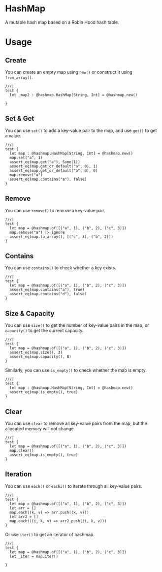 # HashMap

A mutable hash map based on a Robin Hood hash table.

# Usage

## Create

You can create an empty map using `new()` or construct it using `from_array()`.

```moonbit
///|
test {
  let _map2 : @hashmap.HashMap[String, Int] = @hashmap.new()

}
```

## Set & Get

You can use `set()` to add a key-value pair to the map, and use `get()` to get a value.

```moonbit
///|
test {
  let map : @hashmap.HashMap[String, Int] = @hashmap.new()
  map.set("a", 1)
  assert_eq(map.get("a"), Some(1))
  assert_eq(map.get_or_default("a", 0), 1)
  assert_eq(map.get_or_default("b", 0), 0)
  map.remove("a")
  assert_eq(map.contains("a"), false)
}
```

## Remove

You can use `remove()` to remove a key-value pair.

```moonbit
///|
test {
  let map = @hashmap.of([("a", 1), ("b", 2), ("c", 3)])
  map.remove("a") |> ignore
  assert_eq(map.to_array(), [("c", 3), ("b", 2)])
}
```

## Contains

You can use `contains()` to check whether a key exists.

```moonbit
///|
test {
  let map = @hashmap.of([("a", 1), ("b", 2), ("c", 3)])
  assert_eq(map.contains("a"), true)
  assert_eq(map.contains("d"), false)
}
```

## Size & Capacity

You can use `size()` to get the number of key-value pairs in the map, or `capacity()` to get the current capacity.

```moonbit
///|
test {
  let map = @hashmap.of([("a", 1), ("b", 2), ("c", 3)])
  assert_eq(map.size(), 3)
  assert_eq(map.capacity(), 8)
}
```

Similarly, you can use `is_empty()` to check whether the map is empty.

```moonbit
///|
test {
  let map : @hashmap.HashMap[String, Int] = @hashmap.new()
  assert_eq(map.is_empty(), true)
}
```

## Clear

You can use `clear` to remove all key-value pairs from the map, but the allocated memory will not change.

```moonbit
///|
test {
  let map = @hashmap.of([("a", 1), ("b", 2), ("c", 3)])
  map.clear()
  assert_eq(map.is_empty(), true)
}
```

## Iteration

You can use `each()` or `eachi()` to iterate through all key-value pairs.

```moonbit
///|
test {
  let map = @hashmap.of([("a", 1), ("b", 2), ("c", 3)])
  let arr = []
  map.each((k, v) => arr.push((k, v)))
  let arr2 = []
  map.eachi((i, k, v) => arr2.push((i, k, v)))
}
```

Or use `iter()` to get an iterator of hashmap.

```moonbit
///|
test {
  let map = @hashmap.of([("a", 1), ("b", 2), ("c", 3)])
  let _iter = map.iter()

}
```



